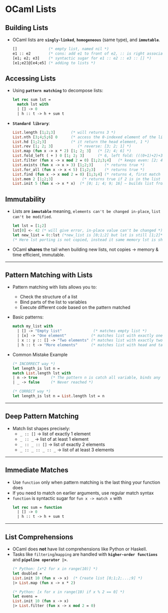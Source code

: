 
# OCaml Lists

## Building Lists
- OCaml lists are **`singly-linked`**, **`homogeneous`** (same type), and **`immutable`**.
  ```ocaml
  []              (* empty list, named nil *)
  e1 :: e2        (* cons: add e1 to front of e2, :: is right associative *)
  [e1; e2; e3]    (* syntactic sugar for e1 :: e2 :: e3 :: [] *)
  [e1;e2]@[e4;e5] (* adding to lists *)
  ```

## Accessing Lists
- Using **`pattern matching`** to decompose lists:
  ```ocaml
  let rec sum lst =
    match lst with
    | [] -> 0
    | h :: t -> h + sum t
  ```

- **`Standard library`**:

  ```ocaml
  List.length [1;2;3]       (* will returns 3 *)
  List.nth [3;4;5;6] 0      (* access the 0-indexed element of the list*)
  List.hd [1;2;3]           (* it return the head element, 1 *)
  List.rev [1; 2; 3]           (* reverse: [3; 2; 1] *)
  List.map (fun x -> x * 2) [1; 2; 3]   (* [2; 4; 6] *)
  List.fold_left ( + ) 0 [1; 2; 3]      (* 6, left fold: (((0+1)+2)+3) *)
  List.filter (fun x -> x mod 2 = 0) [1;2;3;4]   (* keeps even: [2; 4] *)
  List.exists (fun x -> x > 3) [1;2;3]     (* returns true *)
  List.for_all (fun x -> x < 5) [1;2;3]    (* returns true *)
  List.find (fun x -> x mod 2 = 0) [1;3;4] (* returns 4, first match *)
  List.mem 2 [1;2;3]             (* returns true if 2 is in the list *)
  List.init 5 (fun x -> x * x)  (* [0; 1; 4; 9; 16] — builds list from 0 to 4 *)
  ```

## Immutability
- Lists are **`immutable`** meaning, `elements can't be changed in-place`, `list can't be modified`.

  ```ocaml
  let lst = [1;2]
  lst[0] <- 42 (* will give error, in-place value can't be changed *)
  let new_list = 0::lst (*new_list is [0;1;2] but lst is still [1;2]*)
  (* Here lst porting is not copied, instead it same memory lst is shared as tail of new_list*)
  ```

- OCaml **shares** the tail when building new lists, not copies -> memory & time efficient, immutable.

---

## Pattern Matching with Lists

- Pattern matching with lists allows you to:

    - Check the structure of a list
    - Bind parts of the list to variables
    - Execute different code based on the pattern matched
- Basic patterns:
  ```ocaml
  match my_list with
    | [] -> "Empty list"              (* matches empty list *)
    | [x] -> "One element"           (* matches list with exactly one element *)
    | x :: y :: [] -> "Two elements" (* matches list with exactly two elements *)
    | h :: t -> "More elements"      (* matches list with head and tail *)
  ```
- Common Mistake Example
    ```ocaml
    (* INCORRECT way *)
    let length_is lst n =
    match List.length lst with
    | n -> true      (* The pattern n is catch all variable, binds any number so always return true *)
    | _ -> false     (* Never reached *)

    (* CORRECT way *)
    let length_is lst n = List.length lst = n
    ```
---

## Deep Pattern Matching

- Match list shapes precisely:
  - `_ :: []`        → list of exactly 1 element
  - `_ :: _`         → list of at least 1 element
  - `_ :: _ :: []`   → list of exactly 2 elements
  - `_ :: _ :: _ :: _` → list of at least 3 elements

---

## Immediate Matches

- Use `function` only when pattern matching is the last thing your function does
- If you need to match on earlier arguments, use regular match syntax
- `function` is syntactic sugar for `fun x -> match x` with
  ```ocaml
  let rec sum = function
    | [] -> 0
    | h :: t -> h + sum t
  ```

---

## List Comprehensions

- OCaml does **not** have list comprehensions like Python or Haskell.
- Tasks like `filtering`/`mapping` are handled with **`higher-order functions`** and **`pipeline operator |>`**.
    ```ocaml
    (* Python: [x*2 for x in range(10)] *)
    let doubled = 
    List.init 10 (fun x -> x)  (* Create list [0;1;2;...;9] *)
    |> List.map (fun x -> x * 2)

    (* Python: [x for x in range(10) if x % 2 == 0] *)
    let evens =
    List.init 10 (fun x -> x)
    |> List.filter (fun x -> x mod 2 = 0)
    ```

